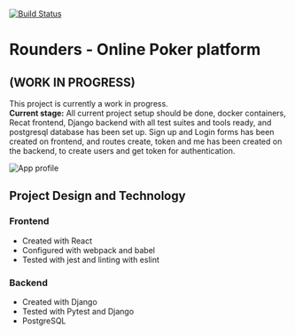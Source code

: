 [![Build Status](https://travis-ci.com/bensi94/Rounders-Poker.svg?branch=master)](https://travis-ci.com/bensi94/Rounders-Poker)

# Rounders - Online Poker platform

## (WORK IN PROGRESS)

This project is currently a work in progress.  
**Current stage:** All current project setup should be done, docker containers, Recat frontend, Django backend with all test suites and tools ready, and postgresql database has been set up. Sign up and Login forms has been created on frontend, and routes create, token and me has been created on the backend, to create users and get token for authentication. 

![App profile](https://github.com/bensi94/Rounders-Poker/blob/master/app-profile.png)

##  Project Design and Technology 


### Frontend 

* Created with React
* Configured with webpack and babel
* Tested with jest and linting with eslint

### Backend

* Created with Django
* Tested with Pytest and Django
* PostgreSQL

